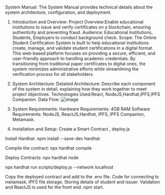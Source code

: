 System Manual:
The System Manual provides technical details about the system architecture, configuration, and deployment.

1. Introduction and Overview:
Project Overview:Enable educational institutions to issue and verify certificates on a blockchain, ensuring authenticity and preventing fraud.
Audience: Educational Institutions, Students, Employers to conduct background check.
Scope: The Online Student Certification System is built to help educational institutions create, manage, and validate student certifications in a digital format. This web-based platform focuses on providing a secure, efficient, and user-friendly approach to handling academic credentials.
By transitioning from traditional paper certificates to digital ones, the system minimizes administrative efforts while streamlining the verification process for all stakeholders.
3. System Architecture:
Detailed Architecture: Describe each component of the system in detail, explaining how they work together to meet project objectives.
Technologies Used:React, NodeJS,Hardhat,IPFS,IPFS Companion.
Data Flow:
![image](https://github.com/user-attachments/assets/d59d04fb-cce4-4d9d-9c1b-0661b42a288d)

5. System Requirements:
Hardware Requirements: 4GB RAM
Software Requirements: NodeJS, ReactJS,Hardhat, IPFS, IPFS Companion, Metamask.
6. Installation and Setup:
Create a Smart Contract , deploy.js

Install Hardhat.
npm install --save-dev hardhat

Compile the contract:
npx hardhat compile

Deploy Contracts:
npx hardhat node

npx hardhat run scripts/deploy.js --network localhost

Copy the deployed contract and add to the .env file.
Code for connecting to metamask, IPFS file storage, Storing details of student and issuer. Validation and ReactJS is used for the front end.
npm start.
